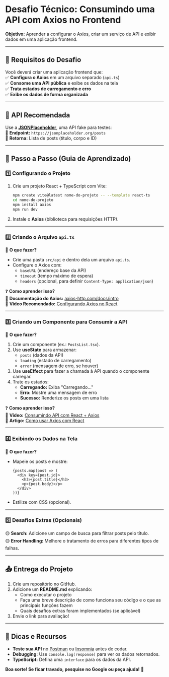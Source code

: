 # **Desafio Técnico: Consumindo uma API com Axios no Frontend**  
**Objetivo:** Aprender a configurar o Axios, criar um serviço de API e exibir dados em uma aplicação frontend.  

---

## **📌 Requisitos do Desafio**  
Você deverá criar uma aplicação frontend que:  
✅ **Configura o Axios** em um arquivo separado (`api.ts`)  
✅ **Consome uma API pública** e exibe os dados na tela  
✅ **Trata estados de carregamento e erro**  
✅ **Exibe os dados de forma organizada**  

---

## **🔧 API Recomendada**  
Use a **[JSONPlaceholder](https://jsonplaceholder.org/)**, uma API fake para testes:  
🔹 **Endpoint:** `https://jsonplaceholder.org/posts`  
🔹 **Retorna:** Lista de posts (título, corpo e ID)  

---

## **📝 Passo a Passo (Guia de Aprendizado)**  

### **1️⃣ Configurando o Projeto**  
1. Crie um projeto React + TypeScript com Vite:  
   ```bash
   npm create vite@latest nome-do-projeto -- --template react-ts
   cd nome-do-projeto
   npm install axios
   npm run dev
   ```
2. Instale o **Axios** (biblioteca para requisições HTTP).  

---

### **2️⃣ Criando o Arquivo `api.ts`**  
🔹 **O que fazer?**  
- Crie uma pasta `src/api` e dentro dela um arquivo `api.ts`.  
- Configure o Axios com:  
  - `baseURL` (endereço base da API)  
  - `timeout` (tempo máximo de espera)  
  - `headers` (opcional, para definir `Content-Type: application/json`)  

❓ **Como aprender isso?**  
📌 **Documentação do Axios:** [axios-http.com/docs/intro](https://axios-http.com/docs/intro)  
📌 **Vídeo Recomendado:** [Configurando Axios no React](https://www.youtube.com/watch?v=7f-71kYhK00)  

---

### **3️⃣ Criando um Componente para Consumir a API**  
🔹 **O que fazer?**  
1. Crie um componente (ex.: `PostsList.tsx`).  
2. Use **useState** para armazenar:  
   - `posts` (dados da API)  
   - `loading` (estado de carregamento)  
   - `error` (mensagem de erro, se houver)  
3. Use **useEffect** para fazer a chamada à API quando o componente carregar.  
4. Trate os estados:  
   - **Carregando:** Exiba "Carregando..."  
   - **Erro:** Mostre uma mensagem de erro  
   - **Sucesso:** Renderize os posts em uma lista  

❓ **Como aprender isso?**  
📌 **Vídeo:** [Consumindo API com React + Axios](https://www.youtube.com/watch?v=5LTZ2Zqzya8)  
📌 **Artigo:** [Como usar Axios com React](https://blog.logrocket.com/axios-react-beginner-guide/)  

---

### **4️⃣ Exibindo os Dados na Tela**  
🔹 **O que fazer?**  
- Mapeie os posts e mostre:  
  ```tsx
  {posts.map(post => (
    <div key={post.id}>
      <h3>{post.title}</h3>
      <p>{post.body}</p>
    </div>
  ))}
  ```
- Estilize com CSS (opcional).  

---

### **5️⃣ Desafios Extras (Opcionais)**  
🟡 **Search:** Adicione um campo de busca para filtrar posts pelo título.  
🟡 **Error Handling:** Melhore o tratamento de erros para diferentes tipos de falhas.  

---

## **📤 Entrega do Projeto**  
1. Crie um repositório no GitHub.  
2. Adicione um **README.md** explicando:  
   - Como executar o projeto
   - Faça uma breve descrição de como funciona seu código e o que as principais funções fazem
   - Quais desafios extras foram implementados (se aplicável)  
3. Envie o link para avaliação!  

---

## **🎯 Dicas e Recursos**  
- **Teste sua API** no [Postman](https://www.postman.com/) ou [Insomnia](https://insomnia.rest/) antes de codar.  
- **Debugging:** Use `console.log(response)` para ver os dados retornados.  
- **TypeScript:** Defina uma `interface` para os dados da API.  

**Boa sorte! Se ficar travado, pesquise no Google ou peça ajuda!** 🚀
